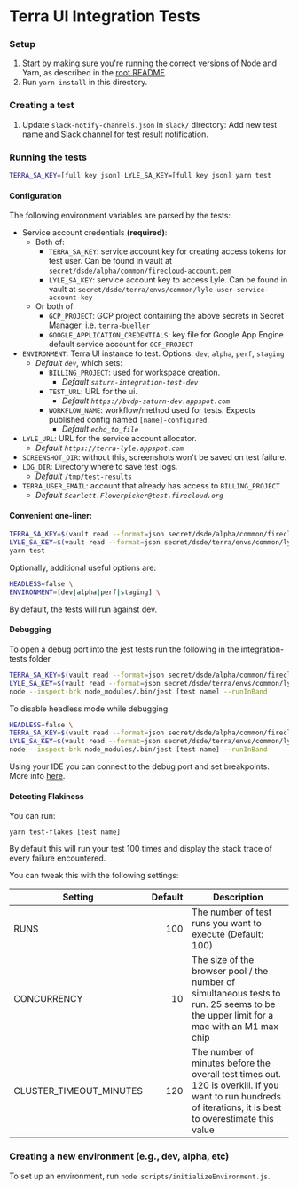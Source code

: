 # Terra UI Integration Tests

### Setup

1. Start by making sure you're running the correct versions of Node and Yarn, as described in the [root README](../README.md).
2. Run `yarn install` in this directory.

### Creating a test

1. Update `slack-notify-channels.json` in `slack/` directory: Add new test name and Slack channel for test result notification.

### Running the tests

```sh
TERRA_SA_KEY=[full key json] LYLE_SA_KEY=[full key json] yarn test
```

#### Configuration
The following environment variables are parsed by the tests:

- Service account credentials **(required)**:
  - Both of:
    - `TERRA_SA_KEY`: service account key for creating access tokens for test user. Can be found in vault
      at `secret/dsde/alpha/common/firecloud-account.pem`
    - `LYLE_SA_KEY`: service account key to access Lyle. Can be found in vault
      at `secret/dsde/terra/envs/common/lyle-user-service-account-key`
  - Or both of:
    - `GCP_PROJECT`: GCP project containing the above secrets in Secret Manager, i.e. `terra-bueller`
    - `GOOGLE_APPLICATION_CREDENTIALS`: key file for Google App Engine default service account for `GCP_PROJECT`
- `ENVIRONMENT`: Terra UI instance to test. Options: `dev`, `alpha`, `perf`, `staging`
  * _Default `dev`_, which sets:
    - `BILLING_PROJECT`: used for workspace creation.
      * _Default `saturn-integration-test-dev`_
    - `TEST_URL`: URL for the ui.
      * _Default `https://bvdp-saturn-dev.appspot.com`_
    - `WORKFLOW_NAME`: workflow/method used for tests. Expects published config named `[name]-configured`.
      * _Default `echo_to_file`_
- `LYLE_URL`: URL for the service account allocator.
  * _Default `https://terra-lyle.appspot.com`_
- `SCREENSHOT_DIR`: without this, screenshots won't be saved on test failure.
- `LOG_DIR`: Directory where to save test logs.
  * _Default_ `/tmp/test-results`
- `TERRA_USER_EMAIL`: account that already has access to `BILLING_PROJECT`
  * _Default `Scarlett.Flowerpicker@test.firecloud.org`_

#### Convenient one-liner:

```sh
TERRA_SA_KEY=$(vault read --format=json secret/dsde/alpha/common/firecloud-account.pem | jq .data) \
LYLE_SA_KEY=$(vault read --format=json secret/dsde/terra/envs/common/lyle-user-service-account-key | jq .data) \
yarn test
```
Optionally, additional useful options are:

```sh
HEADLESS=false \
ENVIRONMENT=[dev|alpha|perf|staging] \
```
By default, the tests will run against dev.

#### Debugging

To open a debug port into the jest tests run the following in the integration-tests folder

```sh
TERRA_SA_KEY=$(vault read --format=json secret/dsde/alpha/common/firecloud-account.pem | jq .data) \
LYLE_SA_KEY=$(vault read --format=json secret/dsde/terra/envs/common/lyle-user-service-account-key | jq .data) \
node --inspect-brk node_modules/.bin/jest [test name] --runInBand
```

To disable headless mode while debugging

```sh
HEADLESS=false \
TERRA_SA_KEY=$(vault read --format=json secret/dsde/alpha/common/firecloud-account.pem | jq .data) \
LYLE_SA_KEY=$(vault read --format=json secret/dsde/terra/envs/common/lyle-user-service-account-key | jq .data) \
node --inspect-brk node_modules/.bin/jest [test name] --runInBand
```

Using your IDE you can connect to the debug port and set breakpoints. More
info [here](https://jestjs.io/docs/en/troubleshooting).

#### Detecting Flakiness

You can run:

```
yarn test-flakes [test name]
```

By default this will run your test 100 times and display the stack trace of every failure encountered.

You can tweak this with the following settings:

Setting | Default | Description
--------|-------:|------------|
RUNS | 100 | The number of test runs you want to execute (Default: 100)
CONCURRENCY | 10 | The size of the browser pool / the number of simultaneous tests to run. 25 seems to be the upper limit for a mac with an M1 max chip
CLUSTER_TIMEOUT_MINUTES | 120 | The number of minutes before the overall test times out. 120 is overkill. If you want to run hundreds of iterations, it is best to overestimate this value
### Creating a new environment (e.g., dev, alpha, etc)
To set up an environment, run `node scripts/initializeEnvironment.js`.
